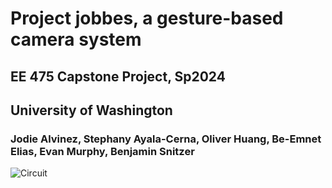 # Project jobbes, a gesture-based camera system
## EE 475 Capstone Project, Sp2024
## University of Washington

### Jodie Alvinez, Stephany Ayala-Cerna, Oliver Huang, Be-Emnet Elias, Evan Murphy, Benjamin Snitzer

![Circuit](https://github.com/clowdur/jobbes/blob/main/system_jobbes.png?raw=true)

